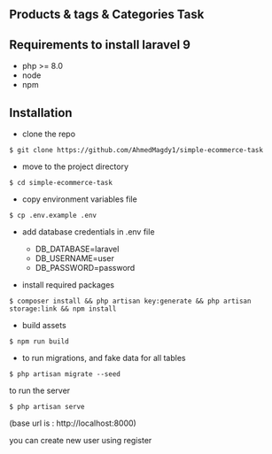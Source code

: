 ## Products & tags & Categories Task

## Requirements to install laravel 9
- php >= 8.0
- node
- npm

## Installation
- clone the repo
```
$ git clone https://github.com/AhmedMagdy1/simple-ecommerce-task
```
- move to the project directory
```
$ cd simple-ecommerce-task
```
- copy environment variables file
```
$ cp .env.example .env
```

- add database credentials in .env file 
    - DB_DATABASE=laravel
    - DB_USERNAME=user
    - DB_PASSWORD=password


- install required packages
```
$ composer install && php artisan key:generate && php artisan storage:link && npm install
```
- build assets 
```
$ npm run build
```

- to run migrations, and fake data for all tables 
```
$ php artisan migrate --seed
```
to run the server
 ```
 $ php artisan serve
 ```
(base url is : http://localhost:8000)

you can create new user using register 
